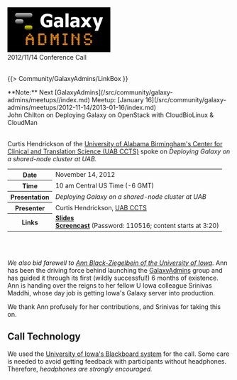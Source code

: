 <div class='center'><a href='/src/community/galaxy-admins/index.md'><img src="/src/images/logos/GalaxyAdmins.png" alt="GalaxyAdmins" /></a> <div class='title'>2012/11/14 Conference Call</div></div>

<br />

{{> Community/GalaxyAdmins/LinkBox }}

<div class='center'>**Note:** Next [GalaxyAdmins](/src/community/galaxy-admins/meetups//index.md) Meetup: [January 16](/src/community/galaxy-admins/meetups/2012-11-14/2013-01-16/index.md) <br /> John Chilton on Deploying Galaxy on OpenStack with CloudBioLinux & CloudMan</div>

<br />

Curtis Hendrickson of the [University of Alabama Birmingham's Center for Clinical and Translation Science (UAB CCTS)](http://www.uab.edu/ccts/ResearchResources/BMI/Pages/default.aspx) spoke on *Deploying Galaxy on a shared-node cluster at UAB.*  

<table>
  <tr>
    <th> Date </th>
    <td> November 14, 2012 </td>
  </tr>
  <tr>
    <th> Time </th>
    <td> 10 am Central US Time (-6 GMT) </td>
  </tr>
  <tr>
    <th> Presentation </th>
    <td> <em>Deploying Galaxy on a shared-node cluster at UAB</em> </td>
  </tr>
  <tr>
    <th> Presenter </th>
    <td> Curtis Hendrickson, <a href='http://www.uab.edu/ccts/ResearchResources/BMI/Pages/default.aspx'>UAB CCTS</a> </td>
  </tr>
  <tr>
    <th> Links </th>
    <td> <strong><a href='PLACEHOLDER_ATTACHMENT_URL/src/2012-11-14-GalaxyAtUAB.pdf'>Slides</a></strong><br /> <strong><a href='https://globalcampus.uiowa.edu/play_recording.html?recordingId=1262339408056_1352907180568'>Screencast</a></strong> (Password: 110516; content starts at 3:20) </td>
  </tr>
</table>


<br /><br />

*We also bid farewell to [Ann Black-Ziegelbein of the University of Iowa](https://www.linkedin.com/pub/ann-blackziegelbein/a/166/117).*  Ann has been the driving force behind launching the [GalaxyAdmins](/src/community/index.md) group and has guided it through its first (wildly successful!) 6 months of existence.  Ann is handing over the reigns to her fellow U Iowa colleague Srinivas Maddhi, whose day job is getting Iowa's Galaxy server into production.  

We thank Ann profusely for her contributions, and Srinivas for taking this on.

## Call Technology

We used the [University of Iowa's Blackboard system](/src/community/galaxy-admins/meetups/2012-11-14/WebinarTech/index.md) for the call. Some care is needed to avoid getting feedback with participants without headphones. Therefore, *headphones are strongly encouraged.*
